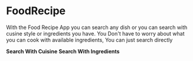 # FoodRecipe
With the Food Recipe App you can search any dish or you can search with cusine style or ingredients you have.
You Don't have to worry about what you can cook with available ingredients, You can just search directly

**Search With Cuisine**   **Search With Ingredients**
